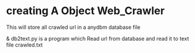 creating A Object Web_Crawler
===============================
This will store all crawled url in a anydbm database file

& db2text.py is a program which Read url from database and read it to
text file crawled.txt  
